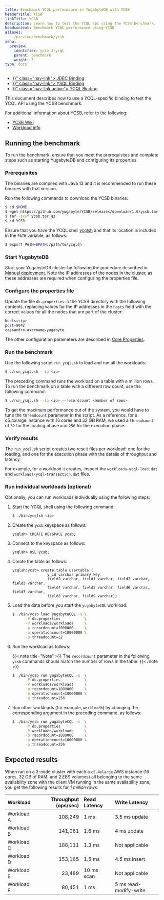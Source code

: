 ```yaml
---
title: Benchmark YCQL performance in YugabyteDB with YCSB
headerTitle: YCSB
linkTitle: YCSB
description: Learn how to test the YCQL api using the YCSB benchmark.
headcontent: Benchmark YCQL performance using YCSB
aliases:
  - /preview/benchmark/ycsb
menu:
  preview:
    identifier: ycsb-3-ycql
    parent: benchmark
    weight: 5
type: docs
---
```


<ul class="nav nav-tabs-alt nav-tabs-yb"  data-target="sql">

  <li >
    <a href="{{< relref "./ycsb-jdbc.md" >}}" class="nav-link">
      <i class="icon-postgres" aria-hidden="true"></i>
      JDBC Binding
    </a>
  </li>

  <li >
    <a href="{{< relref "./ycsb-ysql.md" >}}" class="nav-link">
      <i class="icon-postgres" aria-hidden="true"></i>
      YSQL Binding
    </a>
  </li>

  <li >
    <a href="{{< relref "./ycsb-ycql.md" >}}" class="nav-link active">
      <i class="icon-cassandra" aria-hidden="true"></i>
      YCQL Binding
    </a>
  </li>

</ul>

This document describes how to use a YCQL-specific binding to test the YCQL API using the YCSB benchmark.

For additional information about YCSB, refer to the following:

* [YCSB Wiki](https://github.com/brianfrankcooper/YCSB/wiki)
* [Workload info](https://github.com/brianfrankcooper/YCSB/wiki/Core-Workloads)

## Running the benchmark

To run the benchmark, ensure that you meet the prerequisites and complete steps such as starting YugabyteDB and configuring its properties.

### Prerequisites

The binaries are compiled with Java 13 and it is recommended to run these binaries with that version.

Run the following commands to download the YCSB binaries:

```sh
$ cd $HOME
$ wget https://github.com/yugabyte/YCSB/releases/download/1.0/ycsb.tar.gz
$ tar -zxvf ycsb.tar.gz
$ cd YCSB
```

Ensure that you have the YCQL shell [ycqlsh](../../admin/ycqlsh/) and that its location is included in the `PATH` variable, as follows:

```sh
$ export PATH=$PATH:/path/to/ycqlsh
```

### Start YugabyteDB

Start your YugabyteDB cluster by following the procedure described in [Manual deployment](../../deploy/manual-deployment/). Note the IP addresses of the nodes in the cluster, as these addresses are required when configuring the properties file.

### Configure the properties file

Update the file `db.properties` in the YCSB directory with the following contents, replacing values for the IP addresses in the `hosts` field with the correct values for all the nodes that are part of the cluster:

```sh
hosts=<ip>
port=9042
cassandra.username=yugabyte
```

The other configuration parameters are described in [Core Properties](https://github.com/brianfrankcooper/YCSB/wiki/Core-Properties).

### Run the benchmark

Use the following script `run_ycql.sh` to load and run all the workloads:

```sh
$ ./run_ycql.sh --ip <ip>
```

The preceding command runs the workload on a table with a million rows. To run the benchmark on a table with a different row count, use the following command:

```sh
$ ./run_ycql.sh --ip <ip> --recordcount <number of rows>
```

To get the maximum performance out of the system, you would have to tune the `threadcount` parameter in the script. As a reference, for a c5.4xlarge instance with 16 cores and 32 GB RAM, we used a `threadcount` of `32` for the loading phase and `256` for the execution phase.

### Verify results

The `run_ycql.sh` script creates two result files per workload: one for the loading, and one for the execution phase with the details of throughput and latency.

For example, for a workload it creates, inspect the `workloada-ycql-load.dat` and `workloada-ycql-transaction.dat` files.

### Run individual workloads (optional)

Optionally, you can run workloads individually using the following steps:

1. Start the YCQL shell using the following command:

    ```sh
    $ ./bin/ycqlsh <ip>
    ```

1. Create the `ycsb` keyspace as follows:

    ```cql
    ycqlsh> CREATE KEYSPACE ycsb;
    ```

1. Connect to the keyspace as follows:

    ```cql
    ycqlsh> USE ycsb;
    ```

1. Create the table as follows:

    ```cql
    ycqlsh:ycsb> create table usertable (
                    y_id varchar primary key,
                    field0 varchar, field1 varchar, field2 varchar, field3 varchar,
                    field4 varchar, field5 varchar, field6 varchar, field7 varchar,
                    field8 varchar, field9 varchar);
    ```

1. Load the data before you start the `yugabyteCQL` workload:

    ```sh
    $ ./bin/ycsb load yugabyteCQL -s \
          -P db.properties           \
          -P workloads/workloada     \
          -p recordcount=1000000     \
          -p operationcount=10000000 \
          -p threadcount=32
    ```

1. Run the workload as follows:

    {{< note title="Note" >}}
The `recordcount` parameter in the following `ycsb` commands should match the number of rows in the table.
    {{< /note >}}

    ```sh
    $ ./bin/ycsb run yugabyteCQL -s  \
          -P db.properties           \
          -P workloads/workloada     \
          -p recordcount=1000000     \
          -p operationcount=10000000 \
          -p threadcount=256
    ```

1. Run other workloads (for example, `workloadb`) by changing the corresponding argument in the preceding command, as follows:

    ```sh
    $ ./bin/ycsb run yugabyteCQL -s  \
          -P db.properties           \
          -P workloads/workloadb     \
          -p recordcount=1000000     \
          -p operationcount=10000000 \
          -p threadcount=256
    ```

## Expected results

When run on a 3-node cluster with each a `c5.4xlarge` AWS instance (16 cores, 32 GB of RAM, and 2 EBS volumes) all belonging to the same availability zone with the client VM running in the same availability zone, you get the following results for _1 million rows_:

| Workload | Throughput (ops/sec) | Read Latency | Write Latency |
| :------- | -------------------: | :----------- | :------------ |
| Workload A | 108,249 | 1 ms | 3.5 ms update |
| Workload B | 141,061 | 1.6 ms | 4 ms update |
| Workload C | 188,111 | 1.3 ms | Not applicable |
| Workload D | 153,165 | 1.5 ms | 4.5 ms insert |
| Workload E | 23,489 | 10 ms scan | Not applicable |
| Workload F | 80,451 | 1 ms | 5 ms read-modify-write |
